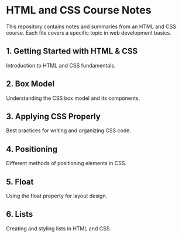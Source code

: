 # HTML and CSS Course Notes
This repository contains notes and summaries from an HTML and CSS course. Each file covers a specific topic in web development basics.

## 1. Getting Started with HTML & CSS
Introduction to HTML and CSS fundamentals.

## 2. Box Model
Understanding the CSS box model and its components.

## 3. Applying CSS Properly
Best practices for writing and organizing CSS code.

## 4. Positioning
Different methods of positioning elements in CSS.

## 5. Float
Using the float property for layout design.

## 6. Lists
Creating and styling lists in HTML and CSS.
